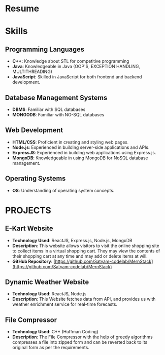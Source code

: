 # Resume
# Skills

## Programming Languages
- **C++**: Knowledge about STL for competitive programming
- **Java**: Knowledgeable in Java (OOP'S, EXCEPTION HANDLING, MULTITHREADING)
- **JavaScript**: Skilled in JavaScript for both frontend and backend development.

## Database Management Systems
- **DBMS**: Familiar with SQL databases
- **MONGODB**:  Familiar with NO-SQL databases
## Web Development
- **HTML/CSS**: Proficient in creating and styling web pages.
- **Node.js**: Experienced in building server-side applications and APIs.
- **ExpressJS**: Experienced in building web applications using Express.js.
- **MongoDB**: Knowledgeable in using MongoDB for NoSQL database management.

## Operating Systems
- **OS**: Understanding of operating system concepts.



# PROJECTS

## E-Kart Website

- **Technology Used**: ReactJS, Express.js, Node.js, MongoDB
- **Description**: This website allows visitors to visit the online shopping site to collect items in a virtual shopping cart. They may view the contents of their shopping cart at any time and may add or delete items at will.
- **GitHub Repository**: [https://github.com/Satyam-codelab/MernStack](https://github.com/Satyam-codelab/MernStack)

## Dynamic Weather Website

- **Technology Used**: ReactJS, Node.js
- **Description**: This Website fetches data from API, and provides us with weather enrichment service for real-time forecasts.


## File Compressor

- **Technology Used**: C++ (Huffman Coding)
- **Description**: The File Compressor with the help of greedy algorithms compresses a file into zipped form and can be reverted back to its original form as per the requirements.
